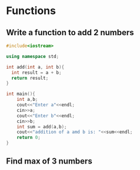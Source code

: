 # Functions

## Write a function to add 2 numbers

```cpp
#include<iostream>

using namespace std;

int add(int a, int b){
  int result = a + b;
  return result;
}

int main(){
    int a,b;
    cout<<"Enter a"<<endl;
    cin>>a;
    cout<<"Enter b"<<endl;
    cin>>b;
    int sum = add(a,b);
    cout<<"addition of a amd b is: "<<sum<<endl;
    return 0;
}
```

## Find max of 3 numbers

```cpp

```

